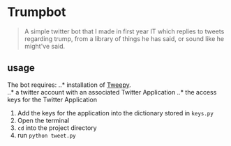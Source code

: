 # Trumpbot

> A simple twitter bot that I made in first year IT which replies to tweets regarding trump, from a library of things he has said, or sound like he might've said.

## usage

The bot requires:
..* installation of [Tweepy](http://www.tweepy.org/).   
..* a twitter account with an associated Twitter Application
..* the access keys for the Twitter Application

1. Add the keys for the application into the dictionary stored in `keys.py`
2. Open the terminal
3. `cd` into the project directory
4. run `python tweet.py`
